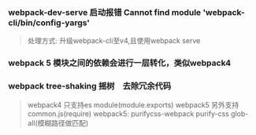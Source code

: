 ### webpack-dev-serve 启动报错 Cannot find module 'webpack-cli/bin/config-yargs'
> 处理方式: 升级webpack-cli至v4,且使用webpack serve

### webpack 5 模块之间的依赖会进行一层转化，类似webpack4

### webpack tree-shaking 摇树　去除冗余代码
> webpack4 只支持es module(module.exports)  webpack5 另外支持common.js(require)
> webpack5: purifycss-webpack purify-css glob-all(模糊路径做匹配)
